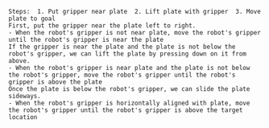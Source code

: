 
    Steps:  1. Put gripper near plate  2. Lift plate with gripper  3. Move plate to goal
    First, put the gripper near the plate left to right.
    - When the robot's gripper is not near plate, move the robot's gripper until the robot's gripper is near the plate
    If the gripper is near the plate and the plate is not below the robot's gripper, we can lift the plate by pressing down on it from above.
    - When the robot's gripper is near plate and the plate is not below the robot's gripper, move the robot's gripper until the robot's gripper is above the plate
    Once the plate is below the robot's gripper, we can slide the plate sideways.
    - When the robot's gripper is horizontally aligned with plate, move the robot's gripper until the robot's gripper is above the target location